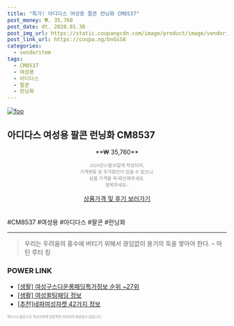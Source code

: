 ```yaml
--- 
title: "특가! 아디다스 여성용 팔콘 런닝화 CM8537" 
post_money: ₩. 35,760 
post_date: dt. 2020.01.30 
post_img_url: https://static.coupangcdn.com/image/product/image/vendoritem/2019/08/22/4943854565/f2a7b9f7-78e2-4b30-b522-9af317883576.jpg 
post_link_url: https://coupa.ng/bnGsS8 
categories: 
  - vendoritem 
tags: 
  - CM8537 
  - 여성용 
  - 아디다스 
  - 팔콘 
  - 런닝화 
--- 
```

[![foo](https://static.coupangcdn.com/image/product/image/vendoritem/2019/08/22/4943854565/f2a7b9f7-78e2-4b30-b522-9af317883576.jpg)](https://coupa.ng/bnGsS8) 

## 아디다스 여성용 팔콘 런닝화 CM8537 
<p style="text-align: center;">**₩ 35,760**</p> 
<p style="text-align: center;"><span style="color: #898c8f; font-family: Georgia,Times,serif; font-size: 0.75em;">2020년01월30일에 작성되어, <br>가격변동 및 추가할인이 있을 수 있으니,<br> 상품 가격을 꼭!확인해주세요.<br>행복하세요~</span> 
</p>	 
<div markdown="0" style="text-align: center;"><a href="https://coupa.ng/bnGsS8" class="btn btn--success">상품가격 및 후기 보러가기</a></div> 
<br><br> 
  #CM8537 #여성용 #아디다스 #팔콘 #런닝화 
<hr> 

> 우리는 두려움의 홍수에 버티기 위해서 끊임없이 용기의 둑을 쌓아야 한다. – 마틴 루터 킹 


### POWER LINK

* <a href="https://blog.naver.com/fasyy4321/221770717565" target="_blank"> [생활] 여성구스다운롱패딩특가정보 순위 ~27위</a>
* <a href="https://blog.naver.com/santokki14/221766435557" target="_blank"> [생활] 여성퀼팅패딩 정보 </a>
* <a href="https://blog.naver.com/fasyy4321/221789555643" target="_blank">[추천]네파여성쟈켓 42가지 정보</a>

<span style="color: #898c8f; font-family: Georgia,Times,serif; font-size: 0.55em;">파트너스활동으로 작성자에게 일정액의 커미션이 제공될수 있습니다.</span> 
